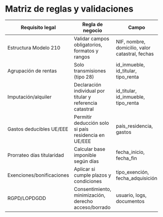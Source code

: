 # Matriz de reglas y validaciones

| Requisito legal | Regla de negocio | Campo | Prueba | Estado |
|-----------------|------------------|-------|--------|--------|
| Estructura Modelo 210 | Validar campos obligatorios, formatos y rangos | NIF, nombre, domicilio, valor catastral, fechas | Test unitario con JSON válido/erróneo | OK |
| Agrupación de rentas | Solo transmisiones (tipo 28) | id_inmueble, id_titular, tipo_renta | Test con varios titulares/inmuebles | OK |
| Imputación/alquiler | Declaración individual por titular y referencia catastral | id_titular, id_inmueble, tipo_renta | Test con copropiedad | OK |
| Gastos deducibles UE/EEE | Permitir deducción solo si país residencia en UE/EEE | país_residencia, gastos | Test con país ES/PL/DE/NO | OK |
| Prorrateo días titularidad | Calcular base imponible según días | fecha_inicio, fecha_fin | Test con periodos parciales | OK |
| Exenciones/bonificaciones | Aplicar si cumple plazos y condiciones | tipo_exención, fecha_adquisición | Test con fechas límite | OK |
| RGPD/LOPDGDD | Consentimiento, minimización, derecho acceso/borrado | usuario, logs, documentos | Test de flujo legal | OK |
